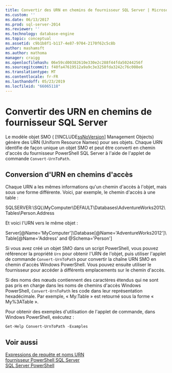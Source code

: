 ```yaml
---
title: Convertir des URN en chemins de fournisseur SQL Server | Microsoft Docs
ms.custom: ''
ms.date: 06/13/2017
ms.prod: sql-server-2014
ms.reviewer: ''
ms.technology: database-engine
ms.topic: conceptual
ms.assetid: c9b1b8f1-b117-4e87-9704-2170f62c5c8b
author: mashamsft
ms.author: mathoma
manager: craigg
ms.openlocfilehash: 06e59cd00382610e330e2c288f44fda50244256f
ms.sourcegitcommit: f40fa47619512a9a9c3e3258fda3242c76c008e6
ms.translationtype: MT
ms.contentlocale: fr-FR
ms.lasthandoff: 05/23/2019
ms.locfileid: "66065118"
---
```

# <a name="convert-urns-to-sql-server-provider-paths"></a>Convertir des URN en chemins de fournisseur SQL Server
  Le modèle objet SMO ( [!INCLUDE[ssNoVersion](../includes/ssnoversion-md.md)] Management Objects) génère des URN (Uniform Resource Names) pour ses objets. Chaque URN identifie de façon unique un objet SMO et peut être converti en chemin d'accès du fournisseur PowerShell SQL Server à l'aide de l'applet de commande `Convert-UrnToPath`.  
  
## <a name="converting-urns-to-paths"></a>Conversion d'URN en chemins d'accès  
 Chaque URN a les mêmes informations qu'un chemin d'accès à l'objet, mais sous une forme différente. Voici, par exemple, le chemin d'accès à une table :  
  
 SQLSERVER:\SQL\MyComputer\DEFAULT\Databases\AdventureWorks2012\Tables\Person.Address  
  
 Et voici l'URN vers le même objet :  
  
 Server[@Name='MyComputer']\Database[@Name='AdventureWorks2012']\Table[@Name='Address' and @Schema='Person']  
  
 Si vous avez créé un objet SMO dans un script PowerShell, vous pouvez référencer la propriété `Urn` pour obtenir l'URN de l'objet, puis utiliser l'applet de commande `Convert-UrnToPath` pour convertir la chaîne URN SMO en chemin d'accès Windows PowerShell. Vous pouvez ensuite utiliser le fournisseur pour accéder à différents emplacements sur le chemin d'accès.  
  
 Si des noms des nœuds contiennent des caractères étendus qui ne sont pas pris en charge dans les noms de chemins d'accès Windows PowerShell, `Convert-UrnToPath` les code dans leur représentation hexadécimale. Par exemple, « My:Table » est retourné sous la forme « My%3ATable ».  
  
 Pour obtenir des exemples d'utilisation de l'applet de commande, dans Windows PowerShell, exécutez :  
  
```  
Get-Help Convert-UrnToPath -Examples  
```  
  
## <a name="see-also"></a>Voir aussi  
 [Expressions de requête et noms URN](../powershell/query-expressions-and-uniform-resource-names.md)   
 [fournisseur PowerShell SQL Server](../powershell/sql-server-powershell-provider.md)   
 [SQL Server PowerShell](../powershell/sql-server-powershell.md)  
  
  
